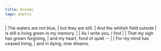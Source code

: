 ```yaml
---
title: Dreams
tags: poetry
---
```


| The waters are not blue,
| but they are still.
| And the whitish field outside
| is still a living green in my memory.
|
| As I write you, I find
|
| That my sigh has grown forgiving,
| and my heart, fond of quiet --
|
| For my mind has ceased living,
| and in dying, now dreams.
